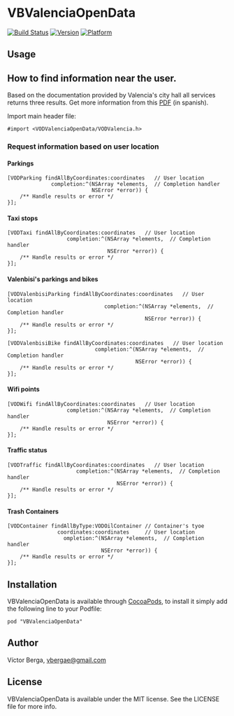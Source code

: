 # VBValenciaOpenData

[![Build Status](https://travis-ci.org/vbergae/VBValenciaOpenData.png?branch=master)](https://travis-ci.org/vbergae/VBValenciaOpenData)
[![Version](http://cocoapod-badges.herokuapp.com/v/VBValenciaOpenData/badge.png)](http://cocoadocs.org/docsets/VBValenciaOpenData)
[![Platform](http://cocoapod-badges.herokuapp.com/p/VBValenciaOpenData/badge.png)](http://cocoadocs.org/docsets/VBValenciaOpenData)

## Usage

## How to find information near the user.

Based on the documentation provided by Valencia's city hall all services returns
three results. Get more information from this [PDF](http://www.valencia.es/ayuntamiento/DatosAbiertos.nsf/0/2113BD9D1693D7EAC1257C6600449981/$FILE/API%20APPCIUDAD%20v3.pdf?OpenElement&lang=1) (in spanish).

Import main header file:

    #import <VODValenciaOpenData/VODValencia.h>

### Request information based on user location

#### Parkings

	[VODParking findAllByCoordinates:coordinates   // User location
                  completion:^(NSArray *elements,  // Completion handler
                               NSError *error)) {
    	/** Handle results or error */                           
    }];
    
#### Taxi stops

	[VODTaxi findAllByCoordinates:coordinates   // User location
                       completion:^(NSArray *elements,  // Completion handler
                                    NSError *error)) {
    	/** Handle results or error */                           
    }];
    
#### Valenbisi's parkings and bikes

	[VODValenbisiParking findAllByCoordinates:coordinates   // User location
                                   completion:^(NSArray *elements,  // Completion handler
                                                NSError *error)) {
    	/** Handle results or error */                           
    }];	
    
	[VODValenbisiBike findAllByCoordinates:coordinates   // User location
                                completion:^(NSArray *elements,  // Completion handler
                                             NSError *error)) {
    	/** Handle results or error */                           
    }];	    

#### Wifi points

	[VODWifi findAllByCoordinates:coordinates   // User location
                       completion:^(NSArray *elements,  // Completion handler
                                    NSError *error)) {
    	/** Handle results or error */                           
    }];	

#### Traffic status

	[VODTraffic findAllByCoordinates:coordinates   // User location
                          completion:^(NSArray *elements,  // Completion handler
                                       NSError *error)) {
    	/** Handle results or error */                           
    }];	
    
#### Trash Containers

	[VODContainer findAllByType:VODOilContainer // Container's tyoe
                    coordinates:coordinates 	// User location
                      ompletion:^(NSArray *elements,  // Completion handler
                                  NSError *error)) {
    	/** Handle results or error */                           
    }];	

## Installation

VBValenciaOpenData is available through [CocoaPods](http://cocoapods.org), to install
it simply add the following line to your Podfile:

    pod "VBValenciaOpenData"

## Author

Víctor Berga, vbergae@gmail.com

## License

VBValenciaOpenData is available under the MIT license. See the LICENSE file for more info.

